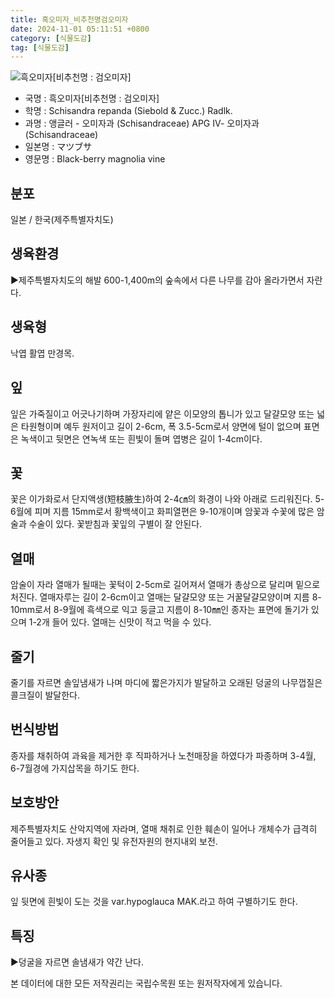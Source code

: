 ```yaml
---
title: 흑오미자_비추천명검오미자
date: 2024-11-01 05:11:51 +0800
category: [식물도감]
tag: [식물도감]
---
```




![흑오미자[비추천명 : 검오미자]](/fileUpload/plants/basic/Schisandraceae/Schisandra/11783/11783_1_th2.JPG)
- 국명 : 흑오미자[비추천명 : 검오미자]
- 학명 : Schisandra repanda (Siebold & Zucc.) Radlk.
- 과명 : 앵글러 - 오미자과 (Schisandraceae) APG Ⅳ- 오미자과 (Schisandraceae)
- 일본명 : マツブサ
- 영문명 : Black-berry magnolia vine


## 분포
일본 / 한국(제주특별자치도) 
## 생육환경
▶제주특별자치도의 해발 600-1,400m의 숲속에서 다른 나무를 감아 올라가면서 자란다.
## 생육형
낙엽 활엽 만경목.
## 잎
잎은 가죽질이고 어긋나기하며 가장자리에 얕은 이모양의 톱니가 있고 달걀모양 또는 넓은 타원형이며 예두 원저이고 길이 2-6cm, 폭 3.5-5cm로서 양면에 털이 없으며 표면은 녹색이고 뒷면은 연녹색 또는 흰빛이 돌며 엽병은 길이 1-4cm이다.
## 꽃
꽃은 이가화로서 단지액생(短枝腋生)하여 2-4㎝의 화경이 나와 아래로 드리워진다. 5-6월에 피며 지름 15mm로서 황백색이고 화피열편은 9-10개이며 암꽃과 수꽃에 많은 암술과 수술이 있다. 꽃받침과 꽃잎의 구별이 잘 안된다.
## 열매
암술이 자라 열매가 될때는 꽃턱이 2-5cm로 길어져서 열매가 총상으로 달리며 밑으로 처진다. 열매자루는 길이 2-6cm이고 열매는 달걀모양 또는 거꿀달걀모양이며 지름 8-10mm로서 8-9월에 흑색으로 익고 둥글고 지름이 8-10㎜인 종자는 표면에 돌기가 있으며 1-2개 들어 있다. 열매는 신맛이 적고 먹을 수 있다.
## 줄기
줄기를 자르면 솔잎냄새가 나며 마디에 짧은가지가 발달하고 오래된 덩굴의 나무껍질은 콜크질이 발달한다.
## 번식방법
종자를 채취하여 과육을 제거한 후 직파하거나 노천매장을 하였다가 파종하며 3-4월, 6-7월경에 가지삽목을 하기도 한다.
## 보호방안
제주특별자치도 산악지역에 자라며, 열매 채취로 인한 훼손이 일어나 개체수가 급격히 줄어들고 있다. 자생지 확인 및 유전자원의 현지내외 보전.
## 유사종
잎 뒷면에 흰빛이 도는 것을 var.hypoglauca MAK.라고 하여 구별하기도 한다.
## 특징
▶덩굴을 자르면 솔냄새가 약간 난다.






본 데이터에 대한 모든 저작권리는 국립수목원 또는 원저작자에게 있습니다.

